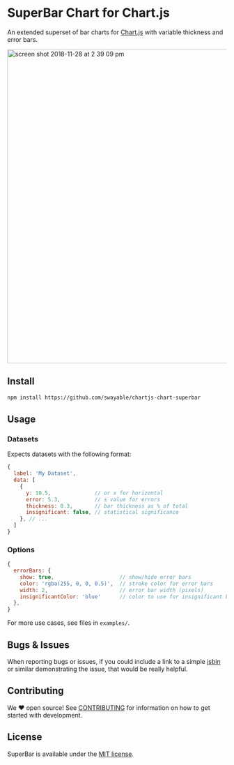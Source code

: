 # SuperBar Chart for Chart.js

An extended superset of bar charts for [Chart.js](https://www.chartjs.org/) with variable thickness and error bars.

<img width="720" alt="screen shot 2018-11-28 at 2 39 09 pm" src="https://user-images.githubusercontent.com/709100/49187149-69d47d00-f31b-11e8-8f89-c8e1b2208e7c.png">

## Install

```bash
npm install https://github.com/swayable/chartjs-chart-superbar
```

## Usage

### Datasets

Expects datasets with the following format:

```javascript
{
  label: 'My Dataset',
  data: [
    {
      y: 10.5,              // or x for horizontal
      error: 5.3,           // ± value for errors
      thickness: 0.3,       // bar thickness as % of total
      insignificant: false, // statistical significance
    }, // ...
  ]
}
```

### Options

```javascript
{
  errorBars: {
    show: true,                     // show/hide error bars
    color: 'rgba(255, 0, 0, 0.5)',  // stroke color for error bars
    width: 2,                       // error bar width (pixels)
    insignificantColor: 'blue'      // color to use for insignificant bars
  },
}
```


For more use cases, see files in `examples/`.

## Bugs & Issues

When reporting bugs or issues, if you could include a link to a simple [jsbin](http://jsbin.com) or similar demonstrating the issue, that would be really helpful.

## Contributing

We ❤️ open source! See [CONTRIBUTING](.github/CONTRIBUTING.md) for information on how to get started with development.

## License

SuperBar is available under the [MIT license](http://opensource.org/licenses/MIT).
